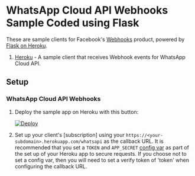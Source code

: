 # WhatsApp Cloud API Webhooks Sample Coded using Flask

These are sample clients for Facebook's [Webhooks](https://developers.facebook.com/docs/graph-api/webhooks/) product, powered by [Flask on Heroku](https://devcenter.heroku.com/articles/getting-started-with-python).


1. [Heroku](heroku) - A sample client that receives Webhook events for WhatsApp Cloud API.

## Setup

### WhatsApp Cloud API Webhooks
1. Deploy the sample app on Heroku with this button:

    [![Deploy](https://www.herokucdn.com/deploy/button.svg)](https://github.com/JAXPARROW/whatsapi-flask-webhook)


1. Set up your client's [subscription] using your `https://<your-subdomain>.herokuapp.com/whatsapi` as the callback URL. It is recommended that you set a `TOKEN` and `APP_SECRET` [config var](https://devcenter.heroku.com/articles/config-vars) as part of the set up of your Heroku app to secure requests. If you choose not to set a config var, then you will need to set a verify token of 'token' when configuring the callback URL.
